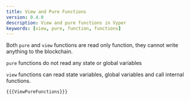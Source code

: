 ```yaml
---
title: View and Pure Functions
version: 0.4.0
description: View and pure functions in Vyper
keywords: [view, pure, function, functions]
---
```


Both `pure` and `view` functions are read only function, they cannot write anything to the blockchain.

`pure` functions do not read any state or global variables

`view` functions can read state variables, global variables and call internal functions.

```vyper
{{{ViewPureFunctions}}}
```
